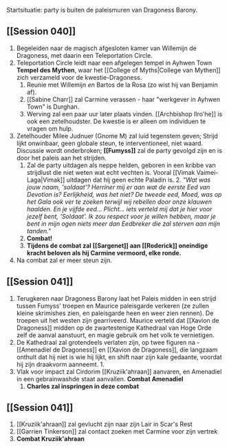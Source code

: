 Startsituatie: party is buiten de paleismuren van Dragoness Barony.
## [[Session 040]]
1. Begeleiden naar de magisch afgesloten kamer van Willemijn de Dragoness, met daarin een Teleportation Circle.
3. Teleportation Circle leidt naar een afgelegen tempel in Ayhwen Town **Tempel des Mythen**, waar het [[College of Myths|College van Mythen]] zich verzameld voor de kwestie-Dragoness.
	1. Reunie met Willemijn *en* Bartos de la Rosa (zo wist hij van Benjamin af).
	2. [[Sabine Charr]] zal Carmine verassen - haar "werkgever in Ayhwen Town" is Durghan.
	3. Werving zal een paar uur later plaats vinden. [[Archbishop Ilro'he]] is ook een zetelhoudster. De kwestie is er alleen om individuen te vragen om hulp.
4. Zetelhouder Milee Judnuer (Gnome M) zal luid tegenstem geven; Strijd lijkt onwinbaar, geen globale steun, te interventioneel, niet waard. Discussie wordt onderbroken; **[[Fumyss]]** zal de party gevolgd zijn en is door het paleis aan het strijden. 
	1. Zal de party uitdagen als neppe helden, geboren in een kribbe van strijdlust die niet weten wat echt vechten is. Vooral [[Vimak Vaimei-Laga|Vimak]] uitdagen dat hij geen echte Paladin is. 
		2. *"Wat was jouw naam, 'soldaat'? Herriner mij er aan wat de eerste Eed van Devotion is? Eerlijkheid, was het niet? De tweede eed, Moed, was op het Gala ook ver te zoeken terwijl wij rebellen door onze klauwen haalden. En je vijfde eed... Plicht... iets verteld mij dat je hier voor jezelf bent, 'Soldaat'. Ik zou respect voor je willen hebben, maar je bent in mijn ogen niets meer dan Eedbreker die zal sterven aan mijn tanden."*
	2. **Combat!**
	3. **Tijdens de combat zal [[Sargenet]] aan [[Roderick]] oneindige kracht beloven als hij Carmine vermoord, elke ronde.**
6. Na combat zal er meer steun zijn.
## [[Session 041]]
1. Terugkeren naar Dragoness Barony laat het Paleis midden in een strijd tussen Fumyss' troepen en Maurice paleisgarde verkeren (ze zullen kleine skrimishes zien, en paleisgarde heen en weer zien rennen). De troepen uit het westen zijn gearriveerd. Maurice verteld dat [[Xavion de Dragoness]] midden op de zwartestenige Kathedraal van Hoge Orde zelf de aanval aanstuurt, en magie gebruik om het volk te vernietigen.
2. De Kathedraal zal grotendeels verlaten zijn, op twee figuren na - [[Amenadiel de Dragoness]] en [[Xavion de Dragoness]], die langzaam onthult dat hij niet is wie hij lijkt, en shift naar zijn kale gedaante, voordat hij zijn draakvorm aanneemt. 
	1. 
3. Vlak voor impact zal Cirdorim [[Kruziik'ahraan]] aanvaren, en Amenadiel in een gebrainwashde staat aanvallen. **Combat Amenadiel**
	1. **Charles zal inspringen in deze combat**
## [[Session 041]]
1. [[Kruziik'ahraan]] zal gevlucht zijn naar zijn Lair in Scar's Rest
2. [[Garrien Tinkerson]] zal contact zoeken met Carmine voor zijn vertrek
3. **Combat Kruziik'ahraan**